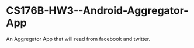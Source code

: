 CS176B-HW3--Android-Aggregator-App
==================================

An Aggregator App that will read from facebook and twitter. 
